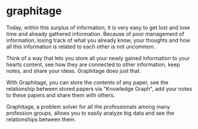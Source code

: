 # graphitage

Today, within this surplus of information, it is very easy to get lost and 
lose time and already gathered information. 
Because of poor management of information, losing track of what you already know,
your thoughts and how all this information is related to each other is not uncommon.

Think of a way that lets you store all your newly gained information to your hearts
content, see how they are connected to other information, keep notes, and share your ideas.
Graphitage does just that. 

With Graphitage, you can store the contents of any paper, see the relationship 
between stored papers via "Knowledge Graph", add your notes to these papers and share
them with others.

Graphitage, a problem solver for all the professionals among many profession groups,
allows you to easily analyze big data and see the relationships between 
them.
